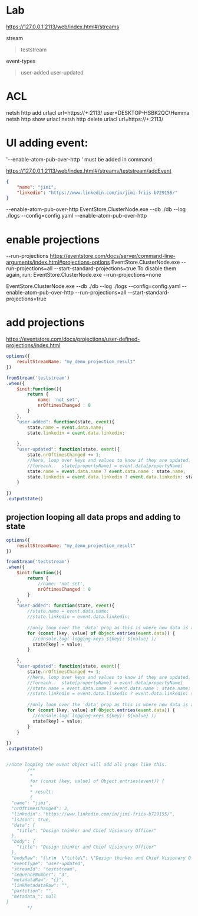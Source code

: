 # Lab

https://127.0.0.1:2113/web/index.html#/streams

stream
> teststream 

event-types
> user-added
> user-updated


# ACL 
netsh http add urlacl url=https://+:2113/ user=DESKTOP-HSBK2QC\Hemma
netsh http show urlacl
netsh http delete urlacl url=https://+:2113/ 



# UI adding event: 
'--enable-atom-pub-over-http ' must be added in command.

https://127.0.0.1:2113/web/index.html#/streams/teststream/addEvent

```json
{
    "name": "jimi",
    "linkedin": "https://www.linkedin.com/in/jimi-friis-b729155/"
}
```


--enable-atom-pub-over-http 
EventStore.ClusterNode.exe --db ./db --log ./logs --config=config.yaml --enable-atom-pub-over-http 

# enable projections 
--run-projections
https://eventstore.com/docs/server/command-line-arguments/index.html#projections-options
EventStore.ClusterNode.exe --run-projections=all --start-standard-projections=true
To disable them again, run:
EventStore.ClusterNode.exe --run-projections=none


EventStore.ClusterNode.exe --db ./db --log ./logs --config=config.yaml --enable-atom-pub-over-http --run-projections=all --start-standard-projections=true


# add projections 
https://eventstore.com/docs/projections/user-defined-projections/index.html

```js
options({
    resultStreamName: "my_demo_projection_result"
})

fromStream('teststream')
.when({
    $init:function(){
        return {
            name: 'not set',
            nrOftimesChanged : 0
        }
    },
    "user-added": function(state, event){
        state.name = event.data.name;
		state.linkedin = event.data.linkedin;
		
    },
	"user-updated": function(state, event){
	    state.nrOftimesChanged += 1;
	    //here, loop over keys and values to know if they are updated. 
	    //foreach..  state[propertyName] = event.data[propertyName]
        state.name = event.data.name ? event.data.name : state.name;
		state.linkedin = event.data.linkedin ? event.data.linkedin: state.linkedin;		
    }
	
})
.outputState()
```


## projection looping all data props and adding to state 
```js
options({
    resultStreamName: "my_demo_projection_result"
})

fromStream('teststream')
.when({
    $init:function(){
        return {
            //name: 'not set',
            nrOftimesChanged : 0
        }
    },
    "user-added": function(state, event){
        //state.name = event.data.name;
		//state.linkedin = event.data.linkedin;
		
		//only loop over the 'data' prop as this is where new data is added.
		for (const [key, value] of Object.entries(event.data)) {
          //console.log(`logging-keys ${key}: ${value}`);
          state[key] = value;
        }
		
    },
	"user-updated": function(state, event){
	    state.nrOftimesChanged += 1;
	    //here, loop over keys and values to know if they are updated. 
	    //foreach..  state[propertyName] = event.data[propertyName]
        //state.name = event.data.name ? event.data.name : state.name;
		//state.linkedin = event.data.linkedin ? event.data.linkedin: state.linkedin;		
		
		//only loop over the 'data' prop as this is where new data is added.
        for (const [key, value] of Object.entries(event.data)) {
          //console.log(`logging-keys ${key}: ${value}`);
          state[key] = value;
        }
    }
	
})
.outputState()


//note looping the event object will add all props like this.
		/** 
		 * 
		 for (const [key, value] of Object.entries(event)) {
		 * 
		 * result:
		 {
  "name": "jimi",
  "nrOftimesChanged": 3,
  "linkedin": "https://www.linkedin.com/in/jimi-friis-b729155/",
  "isJson": true,
  "data": {
    "title": "Design thinker and Chief Visionary Officer"
  },
  "body": {
    "title": "Design thinker and Chief Visionary Officer"
  },
  "bodyRaw": "{\r\n  \"title\": \"Design thinker and Chief Visionary Officer\"\r\n}",
  "eventType": "user-updated",
  "streamId": "teststream",
  "sequenceNumber": "3",
  "metadataRaw": "{}",
  "linkMetadataRaw": "",
  "partition": "",
  "metadata_": null
}
		*/
		
```
